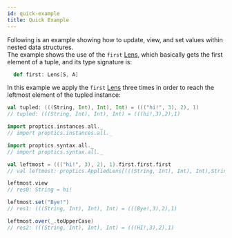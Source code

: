 ```yaml
---
id: quick-example
title: Quick Example
---
```


Following is an example showing how to update, view, and set values within nested data structures.<br/>
The example shows the use of the `first` [Lens](optics/lens.md), which basically gets the first element of a tuple,
and its type signature is: 
```scala
  def first: Lens[S, A]
```

In this example we apply the `first` [Lens](optics/lens.md) three times in order to reach the leftmost
element of the tupled instance:
```scala
val tupled: (((String, Int), Int), Int) = ((("hi!", 3), 2), 1)
// tupled: (((String, Int), Int), Int) = (((hi!,3),2),1)
```

```scala
import proptics.instances.all._
// import proptics.instances.all._

import proptics.syntax.all._
// import proptics.syntax.all._

val leftmost = ((("hi!", 3), 2), 1).first.first.first
// val leftmost: proptics.AppliedLens[(((String, Int), Int), Int),String]

leftmost.view
// res0: String = hi!

leftmost.set("Bye!")
// res1: (((String, Int), Int), Int) = (((Bye!,3),2),1)

leftmost.over(_.toUpperCase)
// res2: (((String, Int), Int), Int) = (((HI!,3),2),1)
```